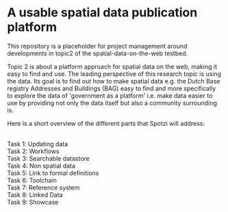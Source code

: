 # A usable spatial data publication platform
This repository is a placeholder for project management around developments in topic2 of the spatial-data-on-the-web testbed.

Topic 2 is about a platform approach for spatial data on the web, making it easy to find and use. The leading perspective of this research topic is using the data.
Its goal is to find out how to make spatial data e.g. the Dutch Base registry Addresses and Buildings (BAG) easy to find and more specifically to explore the data 
of 'government as a platform' i.e. make data easier to use by providing not only the data itself but also a community surrounding is.

Here is a short overview of the different parts that Spotzi will address:

<br>Task 1: Updating data
<br>Task 2: Workflows
<br>Task 3: Searchable datastore
<br>Task 4: Non spatial data
<br>Task 5: Link to formal definitions
<br>Task 6: Toolchain
<br>Task 7: Reference system
<br>Task 8: Linked Data
<br>Task 9: Showcase
